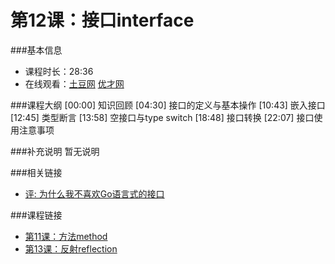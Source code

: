 第12课：接口interface
==========================

###基本信息
- 课程时长：28:36
- 在线观看：[土豆网](http://www.tudou.com/programs/view/CbLRTRA85TI/) [优才网](http://www.ucai.cn/course/chapter/69/3259/4699)

###课程大纲
	[00:00] 知识回顾
	[04:30] 接口的定义与基本操作
	[10:43] 嵌入接口
	[12:45] 类型断言
	[13:58] 空接口与type switch
	[18:48] 接口转换
	[22:07] 接口使用注意事项

###补充说明
暂无说明

###相关链接
- [评: 为什么我不喜欢Go语言式的接口](http://www.ituring.com.cn/Article/37642)

###课程链接
- [第11课：方法method](lecture11.md)
- [第13课：反射reflection](lecture13.md)